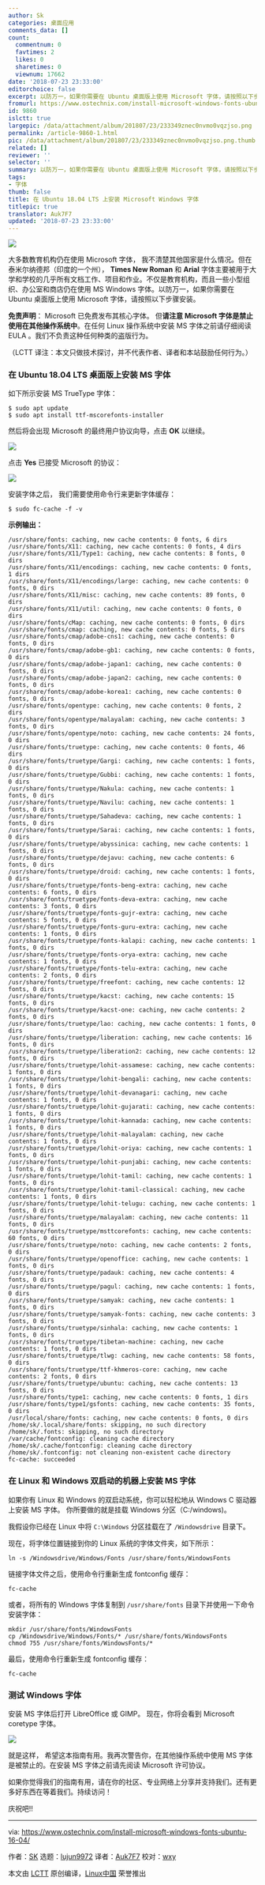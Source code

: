 ```yaml
---
author: Sk
categories: 桌面应用
comments_data: []
count:
  commentnum: 0
  favtimes: 2
  likes: 0
  sharetimes: 0
  viewnum: 17662
date: '2018-07-23 23:33:00'
editorchoice: false
excerpt: 以防万一，如果你需要在 Ubuntu 桌面版上使用 Microsoft 字体，请按照以下步骤安装。
fromurl: https://www.ostechnix.com/install-microsoft-windows-fonts-ubuntu-16-04/
id: 9860
islctt: true
largepic: /data/attachment/album/201807/23/233349znec0nvmo0vqzjso.png
permalink: /article-9860-1.html
pic: /data/attachment/album/201807/23/233349znec0nvmo0vqzjso.png.thumb.jpg
related: []
reviewer: ''
selector: ''
summary: 以防万一，如果你需要在 Ubuntu 桌面版上使用 Microsoft 字体，请按照以下步骤安装。
tags:
- 字体
thumb: false
title: 在 Ubuntu 18.04 LTS 上安装 Microsoft Windows 字体
titlepic: true
translator: Auk7F7
updated: '2018-07-23 23:33:00'
---
```


![](/data/attachment/album/201807/23/233349znec0nvmo0vqzjso.png)


大多数教育机构仍在使用 Microsoft 字体， 我不清楚其他国家是什么情况。但在泰米尔纳德邦（印度的一个州）， **Times New Roman** 和 **Arial** 字体主要被用于大学和学校的几乎所有文档工作、项目和作业。不仅是教育机构，而且一些小型组织、办公室和商店仍在使用 MS Windows 字体。以防万一，如果你需要在 Ubuntu 桌面版上使用 Microsoft 字体，请按照以下步骤安装。


**免责声明**： Microsoft 已免费发布其核心字体。 但**请注意 Microsoft 字体是禁止使用在其他操作系统中**。在任何 Linux 操作系统中安装 MS 字体之前请仔细阅读 EULA 。我们不负责这种任何种类的盗版行为。


（LCTT 译注：本文只做技术探讨，并不代表作者、译者和本站鼓励任何行为。）


### 在 Ubuntu 18.04 LTS 桌面版上安装 MS 字体


如下所示安装 MS TrueType 字体：



```
$ sudo apt update
$ sudo apt install ttf-mscorefonts-installer

```

然后将会出现 Microsoft 的最终用户协议向导，点击 **OK** 以继续。


![](/data/attachment/album/201807/23/233350p69ap7a6aa5prql9.png)


点击 **Yes** 已接受 Microsoft 的协议：


![](/data/attachment/album/201807/23/233351kl7gir2ouigroiu3.png)


安装字体之后， 我们需要使用命令行来更新字体缓存：



```
$ sudo fc-cache -f -v

```

**示例输出：**



```
/usr/share/fonts: caching, new cache contents: 0 fonts, 6 dirs
/usr/share/fonts/X11: caching, new cache contents: 0 fonts, 4 dirs
/usr/share/fonts/X11/Type1: caching, new cache contents: 8 fonts, 0 dirs
/usr/share/fonts/X11/encodings: caching, new cache contents: 0 fonts, 1 dirs
/usr/share/fonts/X11/encodings/large: caching, new cache contents: 0 fonts, 0 dirs
/usr/share/fonts/X11/misc: caching, new cache contents: 89 fonts, 0 dirs
/usr/share/fonts/X11/util: caching, new cache contents: 0 fonts, 0 dirs
/usr/share/fonts/cMap: caching, new cache contents: 0 fonts, 0 dirs
/usr/share/fonts/cmap: caching, new cache contents: 0 fonts, 5 dirs
/usr/share/fonts/cmap/adobe-cns1: caching, new cache contents: 0 fonts, 0 dirs
/usr/share/fonts/cmap/adobe-gb1: caching, new cache contents: 0 fonts, 0 dirs
/usr/share/fonts/cmap/adobe-japan1: caching, new cache contents: 0 fonts, 0 dirs
/usr/share/fonts/cmap/adobe-japan2: caching, new cache contents: 0 fonts, 0 dirs
/usr/share/fonts/cmap/adobe-korea1: caching, new cache contents: 0 fonts, 0 dirs
/usr/share/fonts/opentype: caching, new cache contents: 0 fonts, 2 dirs
/usr/share/fonts/opentype/malayalam: caching, new cache contents: 3 fonts, 0 dirs
/usr/share/fonts/opentype/noto: caching, new cache contents: 24 fonts, 0 dirs
/usr/share/fonts/truetype: caching, new cache contents: 0 fonts, 46 dirs
/usr/share/fonts/truetype/Gargi: caching, new cache contents: 1 fonts, 0 dirs
/usr/share/fonts/truetype/Gubbi: caching, new cache contents: 1 fonts, 0 dirs
/usr/share/fonts/truetype/Nakula: caching, new cache contents: 1 fonts, 0 dirs
/usr/share/fonts/truetype/Navilu: caching, new cache contents: 1 fonts, 0 dirs
/usr/share/fonts/truetype/Sahadeva: caching, new cache contents: 1 fonts, 0 dirs
/usr/share/fonts/truetype/Sarai: caching, new cache contents: 1 fonts, 0 dirs
/usr/share/fonts/truetype/abyssinica: caching, new cache contents: 1 fonts, 0 dirs
/usr/share/fonts/truetype/dejavu: caching, new cache contents: 6 fonts, 0 dirs
/usr/share/fonts/truetype/droid: caching, new cache contents: 1 fonts, 0 dirs
/usr/share/fonts/truetype/fonts-beng-extra: caching, new cache contents: 6 fonts, 0 dirs
/usr/share/fonts/truetype/fonts-deva-extra: caching, new cache contents: 3 fonts, 0 dirs
/usr/share/fonts/truetype/fonts-gujr-extra: caching, new cache contents: 5 fonts, 0 dirs
/usr/share/fonts/truetype/fonts-guru-extra: caching, new cache contents: 1 fonts, 0 dirs
/usr/share/fonts/truetype/fonts-kalapi: caching, new cache contents: 1 fonts, 0 dirs
/usr/share/fonts/truetype/fonts-orya-extra: caching, new cache contents: 1 fonts, 0 dirs
/usr/share/fonts/truetype/fonts-telu-extra: caching, new cache contents: 2 fonts, 0 dirs
/usr/share/fonts/truetype/freefont: caching, new cache contents: 12 fonts, 0 dirs
/usr/share/fonts/truetype/kacst: caching, new cache contents: 15 fonts, 0 dirs
/usr/share/fonts/truetype/kacst-one: caching, new cache contents: 2 fonts, 0 dirs
/usr/share/fonts/truetype/lao: caching, new cache contents: 1 fonts, 0 dirs
/usr/share/fonts/truetype/liberation: caching, new cache contents: 16 fonts, 0 dirs
/usr/share/fonts/truetype/liberation2: caching, new cache contents: 12 fonts, 0 dirs
/usr/share/fonts/truetype/lohit-assamese: caching, new cache contents: 1 fonts, 0 dirs
/usr/share/fonts/truetype/lohit-bengali: caching, new cache contents: 1 fonts, 0 dirs
/usr/share/fonts/truetype/lohit-devanagari: caching, new cache contents: 1 fonts, 0 dirs
/usr/share/fonts/truetype/lohit-gujarati: caching, new cache contents: 1 fonts, 0 dirs
/usr/share/fonts/truetype/lohit-kannada: caching, new cache contents: 1 fonts, 0 dirs
/usr/share/fonts/truetype/lohit-malayalam: caching, new cache contents: 1 fonts, 0 dirs
/usr/share/fonts/truetype/lohit-oriya: caching, new cache contents: 1 fonts, 0 dirs
/usr/share/fonts/truetype/lohit-punjabi: caching, new cache contents: 1 fonts, 0 dirs
/usr/share/fonts/truetype/lohit-tamil: caching, new cache contents: 1 fonts, 0 dirs
/usr/share/fonts/truetype/lohit-tamil-classical: caching, new cache contents: 1 fonts, 0 dirs
/usr/share/fonts/truetype/lohit-telugu: caching, new cache contents: 1 fonts, 0 dirs
/usr/share/fonts/truetype/malayalam: caching, new cache contents: 11 fonts, 0 dirs
/usr/share/fonts/truetype/msttcorefonts: caching, new cache contents: 60 fonts, 0 dirs
/usr/share/fonts/truetype/noto: caching, new cache contents: 2 fonts, 0 dirs
/usr/share/fonts/truetype/openoffice: caching, new cache contents: 1 fonts, 0 dirs
/usr/share/fonts/truetype/padauk: caching, new cache contents: 4 fonts, 0 dirs
/usr/share/fonts/truetype/pagul: caching, new cache contents: 1 fonts, 0 dirs
/usr/share/fonts/truetype/samyak: caching, new cache contents: 1 fonts, 0 dirs
/usr/share/fonts/truetype/samyak-fonts: caching, new cache contents: 3 fonts, 0 dirs
/usr/share/fonts/truetype/sinhala: caching, new cache contents: 1 fonts, 0 dirs
/usr/share/fonts/truetype/tibetan-machine: caching, new cache contents: 1 fonts, 0 dirs
/usr/share/fonts/truetype/tlwg: caching, new cache contents: 58 fonts, 0 dirs
/usr/share/fonts/truetype/ttf-khmeros-core: caching, new cache contents: 2 fonts, 0 dirs
/usr/share/fonts/truetype/ubuntu: caching, new cache contents: 13 fonts, 0 dirs
/usr/share/fonts/type1: caching, new cache contents: 0 fonts, 1 dirs
/usr/share/fonts/type1/gsfonts: caching, new cache contents: 35 fonts, 0 dirs
/usr/local/share/fonts: caching, new cache contents: 0 fonts, 0 dirs
/home/sk/.local/share/fonts: skipping, no such directory
/home/sk/.fonts: skipping, no such directory
/var/cache/fontconfig: cleaning cache directory
/home/sk/.cache/fontconfig: cleaning cache directory
/home/sk/.fontconfig: not cleaning non-existent cache directory
fc-cache: succeeded

```

### 在 Linux 和 Windows 双启动的机器上安装 MS 字体


如果你有 Linux 和 Windows 的双启动系统，你可以轻松地从 Windows C 驱动器上安装 MS 字体。 你所要做的就是挂载 Windows 分区（C:/windows)。


我假设你已经在 Linux 中将 `C:\Windows` 分区挂载在了 `/Windowsdrive` 目录下。


现在，将字体位置链接到你的 Linux 系统的字体文件夹，如下所示：



```
ln -s /Windowsdrive/Windows/Fonts /usr/share/fonts/WindowsFonts

```

链接字体文件之后，使用命令行重新生成 fontconfig 缓存：



```
fc-cache

```

或者，将所有的 Windows 字体复制到 `/usr/share/fonts` 目录下并使用一下命令安装字体：



```
mkdir /usr/share/fonts/WindowsFonts
cp /Windowsdrive/Windows/Fonts/* /usr/share/fonts/WindowsFonts
chmod 755 /usr/share/fonts/WindowsFonts/*

```

最后，使用命令行重新生成 fontconfig 缓存：



```
fc-cache

```

### 测试 Windows 字体


安装 MS 字体后打开 LibreOffice 或 GIMP。 现在，你将会看到 Microsoft coretype 字体。


![](/data/attachment/album/201807/23/233354m9ueigy2gu25isj5.png)


就是这样， 希望这本指南有用。我再次警告你，在其他操作系统中使用 MS 字体是被禁止的。在安装 MS 字体之前请先阅读 Microsoft 许可协议。


如果你觉得我们的指南有用，请在你的社区、专业网络上分享并支持我们。还有更多好东西在等着我们。持续访问！


庆祝吧!!




---


via: <https://www.ostechnix.com/install-microsoft-windows-fonts-ubuntu-16-04/>


作者：[SK](https://www.ostechnix.com/author/sk/) 选题：[lujun9972](https://github.com/lujun9972) 译者：[Auk7F7](https://github.com/Auk7F7) 校对：[wxy](https://github.com/wxy)


本文由 [LCTT](https://github.com/LCTT/TranslateProject) 原创编译，[Linux中国](https://linux.cn/) 荣誉推出